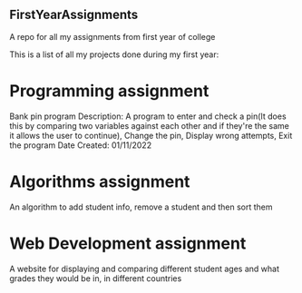 ## FirstYearAssignments
A repo for all my assignments from first year of college

This is a list of all my projects done during my first year:
# Programming assignment
Bank pin program
Description: A program to enter and check a pin(It does this by comparing two variables against each other and if they're the same it allows the user to continue), Change the pin,
Display wrong attempts, Exit the program
Date Created: 01/11/2022

# Algorithms assignment
An algorithm to add student info, remove a student and then sort them

# Web Development assignment
A website for displaying and comparing different student ages and what grades they would be in, in different countries
